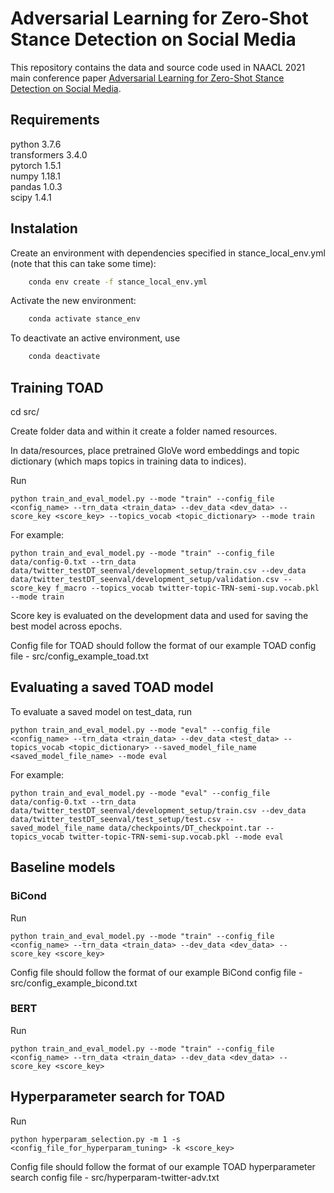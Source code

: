 # Adversarial Learning for Zero-Shot Stance Detection on Social Media

This repository contains the data and source code used in NAACL 2021 main conference paper [Adversarial Learning for Zero-Shot Stance Detection on Social Media](https://aclanthology.org/2021.naacl-main.379.pdf). 
## Requirements
python 3.7.6 <br/>
transformers 3.4.0 <br/>
pytorch 1.5.1 <br/>
numpy 1.18.1 <br/>
pandas 1.0.3 <br/>
scipy 1.4.1


## Instalation

Create an environment with dependencies specified in stance_local_env.yml (note that this can take some time):

```bash
    conda env create -f stance_local_env.yml
```

Activate the new environment:
```bash   
    conda activate stance_env
```

To deactivate an active environment, use

```bash   
    conda deactivate
```

## Training TOAD
cd src/ 

Create folder data and within it create a folder named resources. 

In data/resources, place pretrained GloVe word embeddings and topic dictionary (which maps topics in training data to indices).

Run 
```angular2html
python train_and_eval_model.py --mode "train" --config_file <config_name> --trn_data <train_data> --dev_data <dev_data> --score_key <score_key> --topics_vocab <topic_dictionary> --mode train 
```
For example:
```angular2html
python train_and_eval_model.py --mode "train" --config_file data/config-0.txt --trn_data data/twitter_testDT_seenval/development_setup/train.csv --dev_data data/twitter_testDT_seenval/development_setup/validation.csv --score_key f_macro --topics_vocab twitter-topic-TRN-semi-sup.vocab.pkl --mode train 
```
Score key is evaluated on the development data and used for saving the best model across epochs.

Config file for TOAD should follow the format of our example TOAD config file - src/config_example_toad.txt

## Evaluating a saved TOAD model
To evaluate a saved model on test_data, run 
```angular2html
python train_and_eval_model.py --mode "eval" --config_file <config_name> --trn_data <train_data> --dev_data <test_data> --topics_vocab <topic_dictionary> --saved_model_file_name <saved_model_file_name> --mode eval 
```

For example:
```angular2html
python train_and_eval_model.py --mode "eval" --config_file data/config-0.txt --trn_data data/twitter_testDT_seenval/development_setup/train.csv --dev_data data/twitter_testDT_seenval/test_setup/test.csv --saved_model_file_name data/checkpoints/DT_checkpoint.tar --topics_vocab twitter-topic-TRN-semi-sup.vocab.pkl --mode eval 
```

## Baseline models
### BiCond
Run
```angular2html
python train_and_eval_model.py --mode "train" --config_file <config_name> --trn_data <train_data> --dev_data <dev_data> --score_key <score_key>
```

Config file should follow the format of our example BiCond config file - src/config_example_bicond.txt
### BERT
Run
```angular2html
python train_and_eval_model.py --mode "train" --config_file <config_name> --trn_data <train_data> --dev_data <dev_data> --score_key <score_key>
```

## Hyperparameter search for TOAD
Run
```angular2html
python hyperparam_selection.py -m 1 -s <config_file_for_hyperparam_tuning> -k <score_key>
```

Config file should follow the format of our example TOAD hyperparameter search config file -  src/hyperparam-twitter-adv.txt



